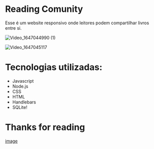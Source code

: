 # Reading Comunity
Esse é um website responsivo onde leitores podem compartilhar livros entre si.

![Video_1647044990 (1)](https://user-images.githubusercontent.com/90324497/158002105-475b9654-14d2-4e62-ad2b-84bbaebc2eeb.gif)

![Video_1647045117](https://user-images.githubusercontent.com/90324497/158002179-a2198b24-7aa2-4e8d-8bf2-9458fd4a26e7.gif)

# Tecnologias utilizadas:
- Javascript
- Node.js
- CSS
- HTML
- Handlebars
- SQLite!

# Thanks for reading
[image](https://user-images.githubusercontent.com/90324497/158002202-c2c25b29-3e9b-4328-b01b-94b5c2a03489.png)
